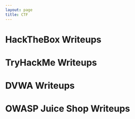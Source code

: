 ```yaml
---
layout: page
title: CTF
---
```


# HackTheBox Writeups
 <script src="https://www.hackthebox.eu/badge/268369"></script>

# TryHackMe Writeups
 <script src="https://tryhackme.com/badge/166457"></script>

# DVWA Writeups

# OWASP Juice Shop Writeups

